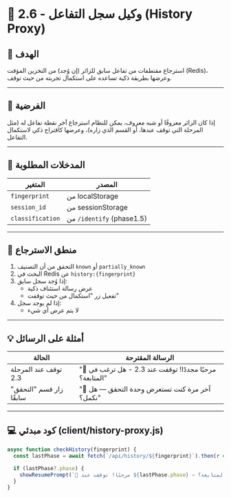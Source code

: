 # 📜 2.6 - وكيل سجل التفاعل (History Proxy)

## 🎯 الهدف
استرجاع مقتطفات من تفاعل سابق للزائر (إن وُجد) من التخزين المؤقت (Redis)، وعرضها بطريقة ذكية تساعده على استكمال تجربته من حيث توقف.

---

## 🧠 الفرضية
إذا كان الزائر معروفًا أو شبه معروف، يمكن للنظام استرجاع آخر نقطة تفاعل له (مثل المرحلة التي توقف عندها، أو القسم الذي زاره)، وعرضها كاقتراح ذكي لاستكمال التفاعل.

---

## 🧩 المدخلات المطلوبة

| المتغير         | المصدر                         |
|------------------|--------------------------------|
| `fingerprint`    | من localStorage                |
| `session_id`     | من sessionStorage              |
| `classification` | من `/identify` (phase1.5)      |

---

## 🧭 منطق الاسترجاع

1. التحقق من أن التصنيف `known` أو `partially_known`
2. البحث في Redis عن `history:{fingerprint}`
3. إذا وُجد سجل سابق:
   - عرض رسالة استئناف ذكية
   - تفعيل زر "استكمال من حيث توقفت"
4. إذا لم يوجد سجل:
   - لا يتم عرض أي شيء

---

## 💡 أمثلة على الرسائل

| الحالة                          | الرسالة المقترحة                          |
|----------------------------------|--------------------------------------------|
| توقف عند المرحلة 2.3             | "👋 مرحبًا مجددًا! توقفت عند 2.3 - هل ترغب في المتابعة؟" |
| زار قسم "التحقق" سابقًا          | "🧪 آخر مرة كنت تستعرض وحدة التحقق — هل نكمل؟" |

---

## 💻 كود مبدئي (client/history-proxy.js)

```js
async function checkHistory(fingerprint) {
  const lastPhase = await fetch(`/api/history/${fingerprint}`).then(r => r.json());

  if (lastPhase?.phase) {
    showResumePrompt(`👋 مرحبًا! توقفت عند ${lastPhase.phase} — هل ترغب في المتابعة؟`);
  }
}
